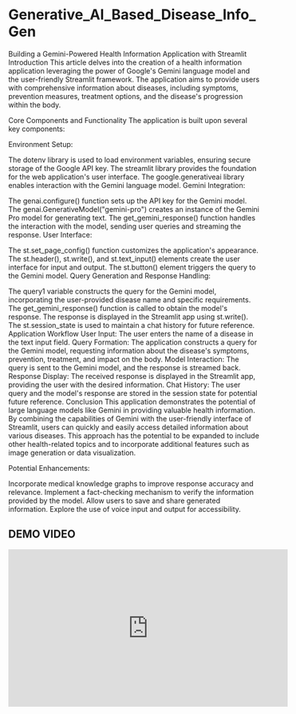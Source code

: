 # Generative_AI_Based_Disease_Info_Gen
Building a Gemini-Powered Health Information Application with Streamlit
Introduction
This article delves into the creation of a health information application leveraging the power of Google's Gemini language model and the user-friendly Streamlit framework. The application aims to provide users with comprehensive information about diseases, including symptoms, prevention measures, treatment options, and the disease's progression within the body.

Core Components and Functionality
The application is built upon several key components:

Environment Setup:

The dotenv library is used to load environment variables, ensuring secure storage of the Google API key.
The streamlit library provides the foundation for the web application's user interface.
The google.generativeai library enables interaction with the Gemini language model.
Gemini Integration:

The genai.configure() function sets up the API key for the Gemini model.
The genai.GenerativeModel("gemini-pro") creates an instance of the Gemini Pro model for generating text.
The get_gemini_response() function handles the interaction with the model, sending user queries and streaming the response.
User Interface:

The st.set_page_config() function customizes the application's appearance.
The st.header(), st.write(), and st.text_input() elements create the user interface for input and output.
The st.button() element triggers the query to the Gemini model.
Query Generation and Response Handling:

The query1 variable constructs the query for the Gemini model, incorporating the user-provided disease name and specific requirements.
The get_gemini_response() function is called to obtain the model's response.
The response is displayed in the Streamlit app using st.write().
The st.session_state is used to maintain a chat history for future reference.
Application Workflow
User Input: The user enters the name of a disease in the text input field.
Query Formation: The application constructs a query for the Gemini model, requesting information about the disease's symptoms, prevention, treatment, and impact on the body.
Model Interaction: The query is sent to the Gemini model, and the response is streamed back.
Response Display: The received response is displayed in the Streamlit app, providing the user with the desired information.
Chat History: The user query and the model's response are stored in the session state for potential future reference.
Conclusion
This application demonstrates the potential of large language models like Gemini in providing valuable health information. By combining the capabilities of Gemini with the user-friendly interface of Streamlit, users can quickly and easily access detailed information about various diseases. This approach has the potential to be expanded to include other health-related topics and to incorporate additional features such as image generation or data visualization.

Potential Enhancements:

Incorporate medical knowledge graphs to improve response accuracy and relevance.
Implement a fact-checking mechanism to verify the information provided by the model.
Allow users to save and share generated information.
Explore the use of voice input and output for accessibility.

<h2> DEMO VIDEO </h2>
<iframe width="560" height="315" src="https://www.youtube.com/embed/lZ6aZavAYWM?si=LF8mCNcN8bWZEf8H" title="YouTube video player" frameborder="0" allow="accelerometer; autoplay; clipboard-write; encrypted-media; gyroscope; picture-in-picture; web-share" referrerpolicy="strict-origin-when-cross-origin" allowfullscreen></iframe>
